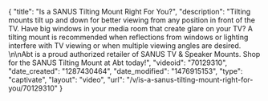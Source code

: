 {
    "title": "Is a SANUS Tilting Mount Right For You?",
    "description": "Tilting mounts tilt up and down for better viewing from any position in front of the TV. Have big windows in your media room that create glare on your TV? A tilting mount is recommended when reflections from windows or lighting interfere with TV viewing or when multiple viewing angles are desired. \n\nAbt is a proud authorized retailer of SANUS TV & Speaker Mounts. Shop for the SANUS Tilting Mount at Abt today!",
    "videoid": "70129310",
    "date_created": "1287430464",
    "date_modified": "1476915153",
    "type": "captivate",
    "layout": "video",
    "url": "\/v\/is-a-sanus-tilting-mount-right-for-you\/70129310"
}
